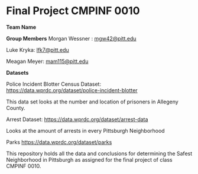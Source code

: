 # Final Project CMPINF 0010

**Team Name**

**Group Members**
Morgan Wessner : mgw42@pitt.edu

Luke Kryka: lfk7@pitt.edu

Meagan Meyer: mam115@pitt.edu

**Datasets**

Police Incident Blotter Census Dataset:
https://data.wprdc.org/dataset/police-incident-blotter

This data set looks at the number and location of prisoners in Allegeny County. 

Arrest Dataset:
https://data.wprdc.org/dataset/arrest-data

Looks at the amount of arrests in every Pittsburgh Neighborhood

Parks
https://data.wprdc.org/dataset/parks

This repository holds all the data and conclusions for determining the Safest Neighborhood in Pittsburgh as assigned for the final project of class CMPINF 0010.
